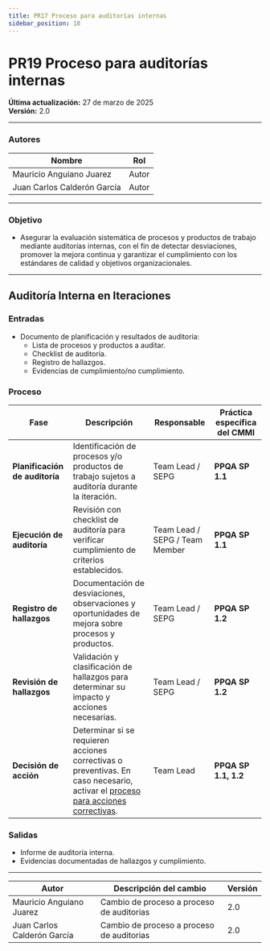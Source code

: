 ```yaml
---
title: PR17 Proceso para auditorías internas
sidebar_position: 18
---
```


# PR19 Proceso para auditorías internas

**Última actualización:** 27 de marzo de 2025  
**Versión:** 2.0

---

### Autores

| Nombre                      | Rol   |
| --------------------------- | ----- |
| Mauricio Anguiano Juarez    | Autor |
| Juan Carlos Calderón García | Autor |

---

### Objetivo

- Asegurar la evaluación sistemática de procesos y productos de trabajo mediante auditorías internas, con el fin de detectar desviaciones, promover la mejora continua y garantizar el cumplimiento con los estándares de calidad y objetivos organizacionales.

---

## **Auditoría Interna en Iteraciones**

### **Entradas**
- Documento de planificación y resultados de auditoría:  
    - Lista de procesos y productos a auditar.  
    - Checklist de auditoría.  
    - Registro de hallazgos.  
    - Evidencias de cumplimiento/no cumplimiento.

### Proceso

| Fase | Descripción | Responsable | Práctica específica del CMMI |
|------|-------------|-------------|------------------------------|
| **Planificación de auditoría** | Identificación de procesos y/o productos de trabajo sujetos a auditoría durante la iteración. | Team Lead / SEPG | **PPQA SP 1.1** |
| **Ejecución de auditoría** | Revisión con checklist de auditoría para verificar cumplimiento de criterios establecidos. | Team Lead / SEPG / Team Member | **PPQA SP 1.1** |
| **Registro de hallazgos** | Documentación de desviaciones, observaciones y oportunidades de mejora sobre procesos y productos. | Team Lead / SEPG | **PPQA SP 1.2** |
| **Revisión de hallazgos** | Validación y clasificación de hallazgos para determinar su impacto y acciones necesarias. | Team Lead / SEPG | **PPQA SP 1.2** |
| **Decisión de acción** | Determinar si se requieren acciones correctivas o preventivas. En caso necesario, activar el [proceso para acciones correctivas](/documentation/docs/procesos/PR18-proceso-acciones-correctivas.md"). | Team Lead | **PPQA SP 1.1, 1.2** |

### Salidas
- Informe de auditoría interna.
- Evidencias documentadas de hallazgos y cumplimiento.

---

| Autor | Descripción del cambio | Versión |
|---------|-------------------------|---------|
|Mauricio Anguiano Juarez| Cambio de proceso a proceso de auditorias | 2.0 |
|Juan Carlos Calderón García | Cambio de proceso a proceso de auditorias | 2.0 |
